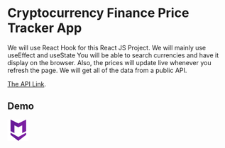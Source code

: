 # Cryptocurrency Finance Price Tracker App
We will use React Hook for this React JS Project. We will mainly use useEffect and useState
You will be able to search currencies and have it display on the browser. Also, the prices will update live whenever you refresh the page. We will get all of the data from a public API.  

[The API Link](https://www.coingecko.com/en/api).

## Demo
![Cryptocurrency Finance Price Tracker App](https://github.com/adam-p/markdown-here/raw/master/src/common/images/icon48.png "Logo Title Text 1")